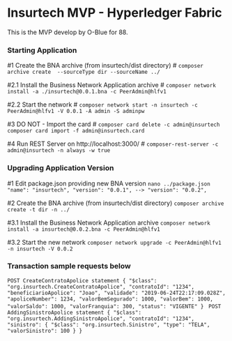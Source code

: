 # Insurtech MVP - Hyperledger Fabric #

This is the MVP develop by O-Blue for 88.  

### Starting Application ###

#1 Create the BNA archive (from insurtech/dist directory) #
`composer archive create  --sourceType dir --sourceName ../`

#2.1 Install the Business Network Application archive #
`composer network install -a ./insurtech@0.0.1.bna -c PeerAdmin@hlfv1`

#2.2 Start the network #
`composer network start -n insurtech -c PeerAdmin@hlfv1 -V 0.0.1 -A admin -S adminpw`

#3 DO NOT - Import the card #
`composer card delete -c admin@insurtech`
`composer card import -f admin@insurtech.card`

#4 Run REST Server on http://localhost:3000/ #
`composer-rest-server -c admin@insurtech -n always -w true`

### Upgrading Application Version

#1 Edit package.json providing new BNA version
`nano ../package.json`
`
"name": "insurtech",
"version": "0.0.1", --> "version": "0.0.2",
`

#2 Create the BNA archive (from insurtech/dist directory)
`composer archive create -t dir -n ../`

#3.1 Install the Business Network Application archive
`composer network install -a insurtech@0.0.2.bna -c PeerAdmin@hlfv1`

#3.2 Start the new network
`composer network upgrade -c PeerAdmin@hlfv1 -n insurtech -V 0.0.2`

### Transaction sample requests below

`
POST CreateContratoApolice statement
{
  "$class": "org.insurtech.CreateContratoApolice",
  "contratoId": "1234",
  "beneficiarioApolice": "Joao",
  "validade": "2019-06-24T22:17:09.028Z",
  "apoliceNumber": 1234,
  "valorBemSegurado": 1000,
  "valorBem": 1000,
  "valorSaldo": 1000,
  "valorFranquia": 300,
  "status": "VIGENTE"
} 
`
`
POST AddingSinistroApolice statement
{
  "$class": "org.insurtech.AddingSinistroApolice",
  "contratoId": "1234",
  "sinistro": {
    "$class": "org.insurtech.Sinistro",
    "type": "TELA",
    "valorSinistro": 100
  }
}
`